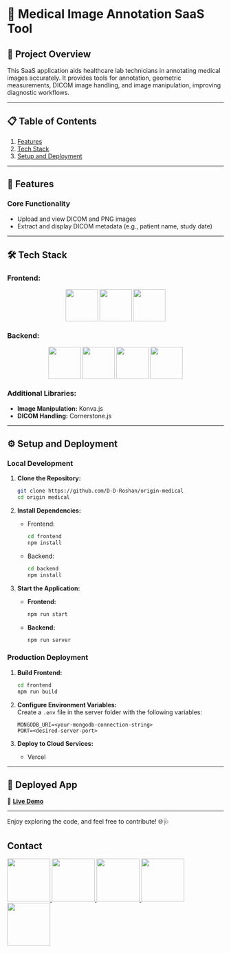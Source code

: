 

# 🏥 Medical Image Annotation SaaS Tool

## 🚀 Project Overview  
This SaaS application aids healthcare lab technicians in annotating medical images accurately. It provides tools for annotation, geometric measurements, DICOM image handling, and image manipulation, improving diagnostic workflows.

---

## 📋 Table of Contents  
1. [Features](#features)  
2. [Tech Stack](#tech-stack)  
3. [Setup and Deployment](#setup-and-deployment)  


---

## 🌟 Features  
### Core Functionality  
- Upload and view DICOM and PNG images    
- Extract and display DICOM metadata (e.g., patient name, study date)  


---

## 🛠 Tech Stack  
### Frontend:  
<div align="center">
<img align="center" height="75" width="75" src="https://skillicons.dev/icons?i=javascript"/>
<img align="center" height="75" width="75" src="https://skillicons.dev/icons?i=react"/>
<img align="center" height="75" width="75" src="https://skillicons.dev/icons?i=tailwindcss"/>

</div>

### Backend:  
<div align="center">
<img align="center" height="75" width="75" src="https://skillicons.dev/icons?i=nodejs"/>
<img align="center" height="75" width="75" src="https://skillicons.dev/icons?i=expressjs"/>
<img align="center" height="75" width="75" src="https://skillicons.dev/icons?i=mongodb"/>
<img align="center" height="75" width="75" src="https://skillicons.dev/icons?i=vscode"/>
</div>

### Additional Libraries:  
- **Image Manipulation:** Konva.js
- **DICOM Handling:** Cornerstone.js  

---

## ⚙️ Setup and Deployment  
### Local Development  
1. **Clone the Repository:**  
   ```bash  
   git clone https://github.com/D-D-Roshan/origin-medical
   cd origin medical  
   ```  

2. **Install Dependencies:**  
   - Frontend:  
     ```bash  
     cd frontend 
     npm install  
     ```  
   - Backend:  
     ```bash  
     cd backend 
     npm install  
     ```  

3. **Start the Application:**  
   - **Frontend:**  
     ```bash  
     npm run start  
     ```  
   - **Backend:**  
     ```bash  
     npm run server  
     ```  

### Production Deployment  
1. **Build Frontend:**  
   ```bash  
   cd frontend
   npm run build  
   ```  

2. **Configure Environment Variables:**  
   Create a `.env` file in the server folder with the following variables:  
   ```plaintext  
   MONGODB_URI=<your-mongodb-connection-string>  
   PORT=<desired-server-port>  
   ```  

3. **Deploy to Cloud Services:**  
      - Vercel

---




## 🚀 Deployed App  
🔗 **[Live Demo](https://origin-medical-5fo7.vercel.app/)**  

---

Enjoy exploring the code, and feel free to contribute! 🌐🩺

## Contact

<div>
<a href="https://www.facebook.com/roshan.d.942145">
<img width="100" height="100" src="https://user-images.githubusercontent.com/74038190/235294010-ec412ef5-e3da-4efa-b1d4-0ab4d4638755.gif" target="_blank"/>
</a> 
<a href="https://discord.com/invite/M8he9HxQ">
<img width="100" height="100" src="https://user-images.githubusercontent.com/74038190/235294015-47144047-25ab-417c-af1b-6746820a20ff.gif" target="_blank"/>
</a> 
<a href="https://www.linkedin.com/in/d-d-roshan">
<img width="100" height="100" src="https://user-images.githubusercontent.com/74038190/235294012-0a55e343-37ad-4b0f-924f-c8431d9d2483.gif" target="_blank"/>
</a>  
<a href="https://www.instagram.com/d_roshan_official">
<img width="100" height="100" src="https://user-images.githubusercontent.com/74038190/235294013-a33e5c43-a01c-43f6-b44d-a406d8b4ab75.gif" target="_blank"/>
</a>  
<a href="https://github.com/D-D-Roshan/D-D-Roshan">
<img width="100" height="100" src="https://img.icons8.com/?size=100&id=akG4VRhAoSii&format=png&color=000000" target="_blank"/>
</a> 
</div>
